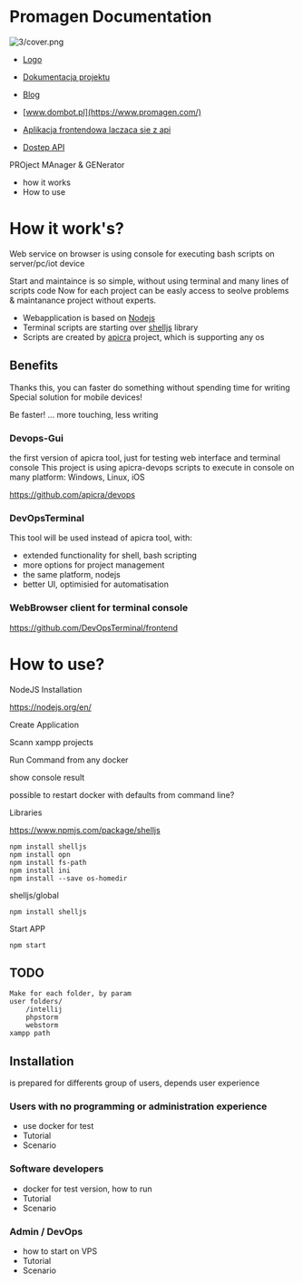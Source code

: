 # Promagen Documentation

![3/cover.png](https://logo.dombot.com/3/cover.png)

+ [Logo](https://logo.promagen.com/)

+ [Dokumentacja projektu](https://docs.promagen.com/)

+ [Blog](https://blog.promagen.com/)

+ [www.dombot.pl](https://www.promagen.com/)


+ [Aplikacja frontendowa laczaca sie z api](https://app.promagen.com/)

+ [Dostep API](https://api.promagen.com/)




PROject MAnager & GENerator
+ how it works
+ How to use


# How it work's?
Web service on browser is using console for executing bash scripts on server/pc/iot device

Start and maintaince is so simple, without using terminal and many lines of scripts code
Now for each project can be easly access to seolve problems & maintanance project without experts.

+ Webapplication is based on [Nodejs](https://nodejs.org/en/)
+ Terminal scripts are starting over [shelljs](https://github.com/shelljs/shelljs) library
+ Scripts are created by [apicra](https://github.com/apicra) project, which is supporting any os


## Benefits
Thanks this, you can faster do something without spending time for writing
Special solution for mobile devices!

Be faster!
... more touching, less writing

### Devops-Gui
the first version of apicra tool, just for testing web interface and terminal console
This project is using apicra-devops scripts to execute in console on many platform: Windows, Linux, iOS

https://github.com/apicra/devops

### DevOpsTerminal
This tool will be used instead of apicra tool, with:
+ extended functionality for shell, bash scripting
+ more options for project management
+ the same platform, nodejs
+ better UI, optimisied for automatisation

### WebBrowser client for terminal console 
https://github.com/DevOpsTerminal/frontend


# How to use?
NodeJS Installation

https://nodejs.org/en/

Create Application

Scann xampp projects

Run Command from any docker

show console result

possible to restart docker with defaults from command line?

Libraries

https://www.npmjs.com/package/shelljs

    npm install shelljs
    npm install opn
    npm install fs-path
    npm install ini
    npm install --save os-homedir

shelljs/global

    npm install shelljs

Start APP

    npm start
    
    
## TODO
    
    Make for each folder, by param     
    user folders/
        /intellij
        phpstorm
        webstorm
    xampp path
    
    
    
    



## Installation
is prepared for differents group of users, depends user experience


### Users with no programming or administration experience
+ use docker for test
+ Tutorial
+ Scenario

### Software developers
+ docker for test version, how to run
+ Tutorial
+ Scenario


### Admin / DevOps
+ how to start on VPS
+ Tutorial
+ Scenario
